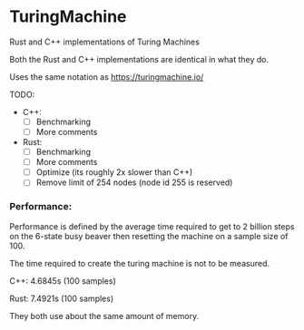 # TuringMachine
Rust and C++ implementations of Turing Machines

Both the Rust and C++ implementations are identical in what they do.

Uses the same notation as https://turingmachine.io/

TODO:
- C++:
  - [ ] Benchmarking
  - [ ] More comments
- Rust:
  - [ ] Benchmarking
  - [ ] More comments
  - [ ] Optimize (its roughly 2x slower than C++)
  - [ ] Remove limit of 254 nodes (node id 255 is reserved)

### Performance:
Performance is defined by the average time required to get to 2 billion steps on the 6-state busy beaver then resetting the machine on a sample size of 100.

The time required to create the turing machine is not to be measured.

C++: 4.6845s (100 samples)

Rust: 7.4921s (100 samples)

They both use about the same amount of memory.
